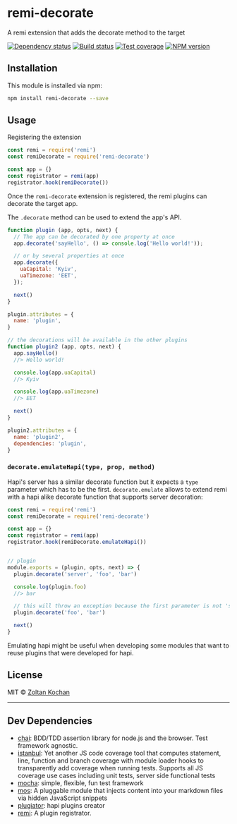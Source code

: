 <!--@'# ' + package.name-->
# remi-decorate
<!--/@-->

<!--@package.description-->
A remi extension that adds the decorate method to the target
<!--/@-->

<!--@shields.flatSquare('deps', 'travis', 'coveralls', 'npm')-->
[![Dependency status](https://img.shields.io/david/remijs/remi-decorate.svg?style=flat-square)](https://david-dm.org/remijs/remi-decorate)
[![Build status](https://img.shields.io/travis/remijs/remi-decorate.svg?style=flat-square)](https://travis-ci.org/remijs/remi-decorate)
[![Test coverage](https://img.shields.io/coveralls/remijs/remi-decorate.svg?style=flat-square)](https://coveralls.io/r/remijs/remi-decorate?branch=master)
[![NPM version](https://img.shields.io/npm/v/remi-decorate.svg?style=flat-square)](https://www.npmjs.com/package/remi-decorate)
<!--/@-->

<!--@installation()-->
## Installation

This module is installed via npm:

``` sh
npm install remi-decorate --save
```
<!--/@-->


## Usage

Registering the extension

```js
const remi = require('remi')
const remiDecorate = require('remi-decorate')

const app = {}
const registrator = remi(app)
registrator.hook(remiDecorate())
```

Once the `remi-decorate` extension is registered, the remi plugins can decorate the target app.

The `.decorate` method can be used to extend the app's API.

``` js
function plugin (app, opts, next) {
  // The app can be decorated by one property at once
  app.decorate('sayHello', () => console.log('Hello world!'));

  // or by several properties at once
  app.decorate({
    uaCapital: 'Kyiv',
    uaTimezone: 'EET',
  });

  next()
}

plugin.attributes = {
  name: 'plugin',
}

// the decorations will be available in the other plugins
function plugin2 (app, opts, next) {
  app.sayHello()
  //> Hello world!

  console.log(app.uaCapital)
  //> Kyiv

  console.log(app.uaTimezone)
  //> EET

  next()
}

plugin2.attributes = {
  name: 'plugin2',
  dependencies: 'plugin',
}
```


### `decorate.emulateHapi(type, prop, method)`

Hapi's server has a similar decorate function but it expects a `type` parameter
which has to be the first. `decorate.emulate` allows to extend remi with a hapi alike decorate function that supports server decoration:

```js
const remi = require('remi')
const remiDecorate = require('remi-decorate')

const app = {}
const registrator = remi(app)
registrator.hook(remiDecorate.emulateHapi())


// plugin
module.exports = (plugin, opts, next) => {
  plugin.decorate('server', 'foo', 'bar')

  console.log(plugin.foo)
  //> bar

  // this will throw an exception because the first parameter is not 'server'
  plugin.decorate('foo', 'bar')

  next()
}
```

Emulating hapi might be useful when developing some modules that want to reuse plugins that were developed for hapi.


<!--@license()-->
## License

MIT © [Zoltan Kochan](http://kochan.io)
<!--/@-->

***

<!--@devDependencies()-->
## Dev Dependencies

- [chai](https://github.com/chaijs/chai): BDD/TDD assertion library for node.js and the browser. Test framework agnostic.
- [istanbul](https://github.com/gotwarlost/istanbul): Yet another JS code coverage tool that computes statement, line, function and branch coverage with module loader hooks to transparently add coverage when running tests. Supports all JS coverage use cases including unit tests, server side functional tests
- [mocha](https://github.com/mochajs/mocha): simple, flexible, fun test framework
- [mos](https://github.com/zkochan/mos): A pluggable module that injects content into your markdown files via hidden JavaScript snippets
- [plugiator](https://github.com/zkochan/plugiator): hapi plugins creator
- [remi](https://github.com/remijs/remi): A plugin registrator.

<!--/@-->

